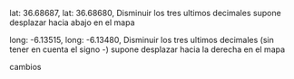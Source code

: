    lat: 36.68687,
   lat: 36.68680,
  Disminuir los tres ultimos decimales supone desplazar hacia abajo en el mapa

  long: -6.13515, 
  long: -6.13480,
 Disminuir los tres ultimos decimales (sin tener en cuenta el signo -) supone desplazar hacia la derecha en el mapa

 cambios



